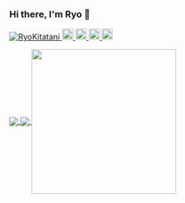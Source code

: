 ### Hi there, I'm Ryo 👋

<p align="left"> 
  <a href="https://github.com/RyoKitatani/RyoKitatani/">
    <img src="https://komarev.com/ghpvc/?username=RyoKitatani" alt="RyoKitatani"/>
  </a>
  <a href="http://twitter.com/ryo____eng">
    <img height="20" src="https://img.shields.io/twitter/follow/ryo____eng?label=Twitter&logo=twitter&style=flat" />
  </a>
  <a href="https://github.com/RyoKitatani">
    <img height="20" src="https://img.shields.io/github/followers/RyoKitatani?label=follow&logo=github&style=flat" />
  </a>
  <a href="http://qiita.com/tani__san929">
    <img height="20" src="https://qiita-badge.apiapi.app/s/tani__san929/posts.svg" />
  </a>
  <a href="http://qiita.com/tani__san929">
    <img height="20" src="https://qiita-badge.apiapi.app/s/tani__san929/contributions.svg" />
  </a>
</p>

<a href="https://github.com/RyoKitatani">
  <img align="center" src="https://github-readme-stats.versel.app/api?username=RyoKitatani&show_icons=true" />
</a>
<a href="https://github.com/RyoKitatani">
  <img align="center" src="https://github-readme-stats.versel.app/api/top-langs/?username=RyoKitatani&layout=compact&langs_count=6&hide=coffeescript" />
</a>
<a href="https://github.com/RyoKitatani">
  <img align="center" src="https://github-profile-summary-cards.vercel.app/api/cards/profile-details?username=RyoKitatani&theme=vue" height="260px" style="max-width:100%;" />
</a>
